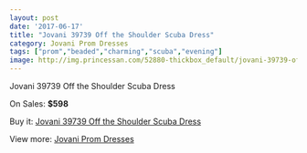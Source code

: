 ```yaml
---
layout: post
date: '2017-06-17'
title: "Jovani 39739 Off the Shoulder Scuba Dress"
category: Jovani Prom Dresses
tags: ["prom","beaded","charming","scuba","evening"]
image: http://img.princessan.com/52880-thickbox_default/jovani-39739-off-the-shoulder-scuba-dress.jpg
---
```

Jovani 39739 Off the Shoulder Scuba Dress

On Sales: **$598**
<a href="https://www.princessan.com/en/jovani-prom-dresses/23822-jovani-39739-off-the-shoulder-scuba-dress.html"><amp-img layout="responsive" width="600" height="600" src="//img.princessan.com/52880-thickbox_default/jovani-39739-off-the-shoulder-scuba-dress.jpg" alt="Jovani 39739 Off the Shoulder Scuba Dress 0" /></a>
<a href="https://www.princessan.com/en/jovani-prom-dresses/23822-jovani-39739-off-the-shoulder-scuba-dress.html"><amp-img layout="responsive" width="600" height="600" src="//img.princessan.com/52882-thickbox_default/jovani-39739-off-the-shoulder-scuba-dress.jpg" alt="Jovani 39739 Off the Shoulder Scuba Dress 1" /></a>
<a href="https://www.princessan.com/en/jovani-prom-dresses/23822-jovani-39739-off-the-shoulder-scuba-dress.html"><amp-img layout="responsive" width="600" height="600" src="//img.princessan.com/52881-thickbox_default/jovani-39739-off-the-shoulder-scuba-dress.jpg" alt="Jovani 39739 Off the Shoulder Scuba Dress 2" /></a>

Buy it: [Jovani 39739 Off the Shoulder Scuba Dress](https://www.princessan.com/en/jovani-prom-dresses/23822-jovani-39739-off-the-shoulder-scuba-dress.html "Jovani 39739 Off the Shoulder Scuba Dress")

View more: [Jovani Prom Dresses](https://www.princessan.com/en/207-jovani-prom-dresses "Jovani Prom Dresses")
